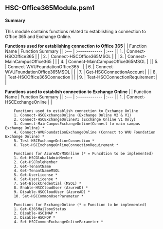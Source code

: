 ## HSC-Office365Module.psm1

#### Summary
This module contains functions related to establishing a connection to Office 365 and Exchange Online.

**Functions used for establishing connection to Office 365**
| | Function Name | Function Summary |
| :--- | :------------- | :--- |
| 1. | Connect-HSCOffice365 | |
| 2. | Connect-HSCOffice365MSOL | |
| 3. | Connect-MainCampusOffice365 | |
| 4. | Connect-MainCampusOffice365MSOL | |
| 5. | Connect-WVUFoundationOffice365 | |
| 6. | Connect-WVUFoundationOffice365MSOL | |
| 7. | Get-HSCConnectionAccount | |
| 8. | Test-HSCOffice365Connection | |
| 9. | Test-HSCConnectionRequirement | |

**Functions used to establish connection to Exchange Online**
| | Function Name | Function Summary |
| :--- | :------------- | :--- |
| 1. | Connect-HSCExchangeOnline | |


		Functions used to establish connection to Exchange Online
		1. Connect-HSCExchangeOnline (Exchange Online V2 & V1)
		2. Connect-HSCExchangeOnlineV1 (Exchange Online V1 Only)
		3. Connect-MainCampusExchangeOnline(Connect to main campus Exchange Online) *
		4. Connect-WVUFoundationExchangeOnline (Connect to WVU Foundation Exchange Online) *
		5. Test-HSCExchangeOnlineConnection *
		6. Test-HSCExchangeOnlineConnectionRequirement *

		Functions for AzureAD/MSOnline (* = Funcdtion to be implemented)
		1. Get-HSCGlobalAdminMember
		2. Get-HSCRoleMember
		3. Get-TenantName
		4. Get-TenantNameMSOL
		5. Get-UserLicense *
		6. Set-UserLicense *
		7. Set-BlockCredential (MSOL) *
		8. Enable-HSCCloudUser (AzureAD) *
		9. Disable-HSCCloudUser (AzureAD) *
		10. Set-HSCCommonUserParameter *

		Functions for ExchangeOnline (* = Function to be implemented)
		1. Get-O365MailboxStatus
		2. Disable-HSCIMAP *
		3. Disable-HSCPOP *
		4. Set-HSCCommonExchangeOnlineParameter *
